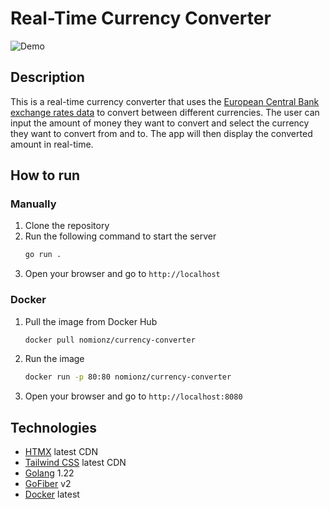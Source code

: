 # Real-Time Currency Converter

![Demo](https://github.com/nomionz/currency-converter/assets/72413805/d72117c5-3208-466e-a64a-a00fd1aeb5bd)

## Description

This is a real-time currency converter that uses the [European Central Bank exchange rates data](https://www.ecb.europa.eu/stats/policy_and_exchange_rates/euro_reference_exchange_rates/html/index.en.html) to convert between different currencies. The user can input the amount of money they want to convert and select the currency they want to convert from and to. The app will then display the converted amount in real-time.

## How to run

### Manually

1. Clone the repository
2. Run the following command to start the server
    ```bash
    go run .
    ```
3. Open your browser and go to `http://localhost`

### Docker

1. Pull the image from Docker Hub
    ```bash
    docker pull nomionz/currency-converter
    ```
2. Run the image
    ```bash
    docker run -p 80:80 nomionz/currency-converter
    ```
3. Open your browser and go to `http://localhost:8080`

## Technologies

- [HTMX](https://htmx.org/) latest CDN
- [Tailwind CSS](https://tailwindcss.com/) latest CDN
- [Golang](https://golang.org/) 1.22
- [GoFiber](https://gofiber.io/) v2
- [Docker](https://www.docker.com/) latest